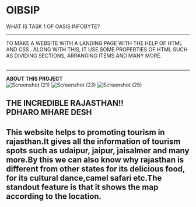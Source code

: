 # OIBSIP
WHAT IS  TASK 1 OF OASIS INFOBYTE?<BR><HR>
TO MAKE A WEBSITE WITH A LANDING PAGE WITH THE HELP OF HTML AND CSS . ALONG WITH THIS, IT  USE SOME PROPERTIES OF HTML SUCH AS DIVIDING SECTIONS, ARRANGING ITEMS AND MANY MORE.<BR>
<BR><HR>
<B>ABOUT THIS PROJECT</B><br>
  ![Screenshot (21)](https://user-images.githubusercontent.com/103526578/204040267-805b5365-212f-4ac8-ab30-bf377a8e323b.png)
![Screenshot (23)](https://user-images.githubusercontent.com/103526578/204040588-5e60305b-6678-405c-919c-009201c989ea.png)
![Screenshot (25)](https://user-images.githubusercontent.com/103526578/204040611-57e55448-6d61-4b4b-919d-574f3aab3df9.png)


<h2>THE INCREDIBLE RAJASTHAN!!
  <br>PDHARO MHARE DESH<h2>
This website helps to promoting tourism in rajasthan.It gives all the information of tourism spots such as udaipur, jaipur, jaisalmer and many more.By this we can also know why rajasthan is different from other states for its delicious food, for its cultural dance,camel safari etc.The standout feature is that it shows the map according to the location. 
